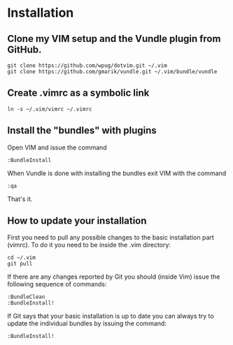 Installation
============

Clone my VIM setup and the Vundle plugin from GitHub.
----------------------------------------------------

    git clone https://github.com/wpug/dotvim.git ~/.vim
    git clone https://github.com/gmarik/vundle.git ~/.vim/bundle/vundle

Create .vimrc as a symbolic link
--------------------------------

    ln -s ~/.vim/vimrc ~/.vimrc

Install the "bundles" with plugins
----------------------------------

Open VIM and issue the command

    :BundleInstall

When Vundle is done with installing the bundles exit VIM with the command

    :qa

That's it.

How to update your installation
-------------------------------

First you need to pull any possible changes to the basic installation part
(vimrc). To do it you need to be inside the .vim directory:

    cd ~/.vim
    git pull

If there are any changes reported by Git you should (inside Vim) issue
the following sequence of commands:

    :BundleClean
    :BundleInstall!

If Git says that your basic installation is up to date you can always
try to update the individual bundles by issuing the command:

    :BundleInstall!

